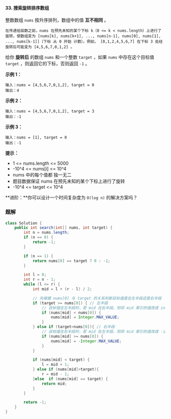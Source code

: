 #### 33. 搜索旋转排序数组

整数数组 `nums` 按升序排列，数组中的值 **互不相同** 。

`在传递给函数之前，nums 在预先未知的某个下标 k（0 <= k < nums.length）上进行了 旋转，使数组变为 [nums[k], nums[k+1], ..., nums[n-1], nums[0], nums[1], ..., nums[k-1]]（下标 从 0 开始 计数）。例如， [0,1,2,4,5,6,7] 在下标 3 处经旋转后可能变为 [4,5,6,7,0,1,2] 。`

给你 **旋转后** 的数组 `nums` 和一个整数 `target` ，如果 `nums` 中存在这个目标值 `target` ，则返回它的下标，否则返回 `-1` 。

**示例 1：**

```shell
输入：nums = [4,5,6,7,0,1,2], target = 0
输出：4
```

**示例 2：**

```shell
输入：nums = [4,5,6,7,0,1,2], target = 3
输出：-1
```

**示例 3：**

```shell
输入：nums = [1], target = 0
输出：-1
```

**提示：**

* 1 <= nums.length <= 5000
* -10^4 <= nums[i] <= 10^4
* nums 中的每个值都 独一无二
* 题目数据保证 nums 在预先未知的某个下标上进行了旋转
* -10^4 <= target <= 10^4

**进阶：**你可以设计一个时间复杂度为 `O(log n)` 的解决方案吗？

### 题解

```java
class Solution {
    public int search(int[] nums, int target) {
        int n = nums.length;
        if (n == 0) {
            return -1;
        }

        if (n == 1) {
            return nums[0] == target ? 0 : -1;
        }

        int l = 0;
        int r = n - 1;
        while (l <= r) {
            int mid = l + (r - l) / 2;

            // 先根据 nums[0] 与 target 的关系判断目标值是在左半段还是右半段
            if (target >= nums[0]) { // 左半段
                // 目标值在左半段时，若 mid 在右半段，则将 mid 索引的值改成 inf
                if (nums[mid] < nums[0]) {
                    nums[mid] = Integer.MAX_VALUE;
                }
            } else if (target<nums[0]){ // 右半段
                // 目标值在右半段时，若 mid 在左半段，则将 mid 索引的值改成 -inf
                if (nums[mid] >= nums[0]) {
                    nums[mid] = -Integer.MAX_VALUE;
                }
            }

            if (nums[mid] < target) {
                l = mid + 1;
            } else if (nums[mid]>target){
                r = mid - 1;
            }else  if (nums[mid] == target) {
                return mid;
            }
        }

        return -1;
    }
}
```

